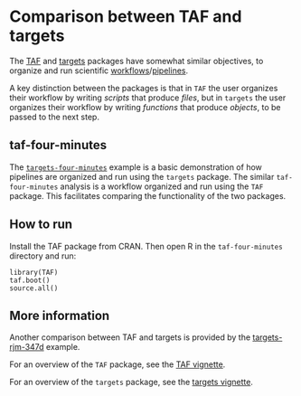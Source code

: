 # Comparison between TAF and targets

The [TAF](https://cran.r-project.org/package=TAF) and [targets](https://cran.r-project.org/package=targets) packages have somewhat similar objectives, to organize and run scientific [workflows](https://cran.r-project.org/web/views/ReproducibleResearch.html#project-workflows)/[pipelines](https://cran.r-project.org/web/views/ReproducibleResearch.html#pipeline-toolkits).

A key distinction between the packages is that in `TAF` the user organizes their workflow by writing *scripts* that produce *files*, but in `targets` the user organizes their workflow by writing *functions* that produce *objects*, to be passed to the next step.

## taf-four-minutes

The [`targets-four-minutes`](https://github.com/wlandau/targets-four-minutes) example is a basic demonstration of how pipelines are organized and run using the `targets` package. The similar `taf-four-minutes` analysis is a workflow organized and run using the `TAF` package. This facilitates comparing the functionality of the two packages.

## How to run

Install the TAF package from CRAN. Then open R in the `taf-four-minutes` directory and run:

```
library(TAF)
taf.boot()
source.all()
```

## More information

Another comparison between TAF and targets is provided by the [targets-rjm-347d](https://github.com/ices-taf-dev/targets-rjm-347d) example.

For an overview of the `TAF` package, see the [TAF vignette](https://cran.r-project.org/web/packages/TAF/vignettes/TAF.html).

For an overview of the `targets` package, see the [targets vignette](https://cran.r-project.org/web/packages/targets/vignettes/overview.html).
